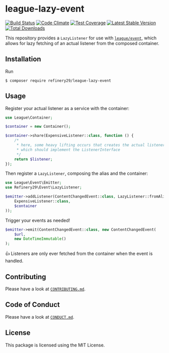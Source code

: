 # league-lazy-event

[![Build Status](https://travis-ci.org/refinery29/league-lazy-event.svg?branch=master)](https://travis-ci.org/refinery29/league-lazy-event)
[![Code Climate](https://codeclimate.com/github/refinery29/league-lazy-event/badges/gpa.svg)](https://codeclimate.com/github/refinery29/league-lazy-event)
[![Test Coverage](https://codeclimate.com/github/refinery29/league-lazy-event/badges/coverage.svg)](https://codeclimate.com/github/refinery29/league-lazy-event/coverage)
[![Latest Stable Version](https://poser.pugx.org/refinery29/league-lazy-event/v/stable)](https://packagist.org/packages/refinery29/league-lazy-event)
[![Total Downloads](https://poser.pugx.org/refinery29/league-lazy-event/downloads)](https://packagist.org/packages/refinery29/league-lazy-event)

This repository provides a `LazyListener` for use with [`league/event`](http://github.com/thephpleague/event), which
allows for lazy fetching of an actual listener from the composed container.

## Installation

Run

```
$ composer require refinery29/league-lazy-event
```

## Usage

Register your actual listener as a service with the container:

```php
use League\Container;

$container = new Container();

$container->share(ExpensiveListener::class, function () {
    /*
     * here, some heavy lifting occurs that creates the actual listener,
     * which should implement the ListenerInterface
     */
    return $listener;
});
```

Then register a `LazyListener`, composing the alias and the container:

```php
use League\Event\Emitter;
use Refinery29\Event\LazyListener;

$emitter->addListener(ContentChangedEvent::class, LazyListener::fromAlias(
    ExpensiveListener::class,
    $container
));
```

Trigger your events as needed!

```php
$emitter->emit(ContentChangedEvent::class, new ContentChangedEvent(
    $url,
    new DateTimeImmutable()
);
```

:+1: Listeners are only ever fetched from the container when the event is handled.

## Contributing

Please have a look at [`CONTRIBUTING.md`](.github/CONTRIBUTING.md).

## Code of Conduct

Please have a look at [`CONDUCT.md`](.github/CONDUCT.md).

## License

This package is licensed using the MIT License.

